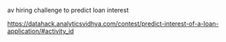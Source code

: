 av hiring challenge to predict loan interest

https://datahack.analyticsvidhya.com/contest/predict-interest-of-a-loan-application/#activity_id
